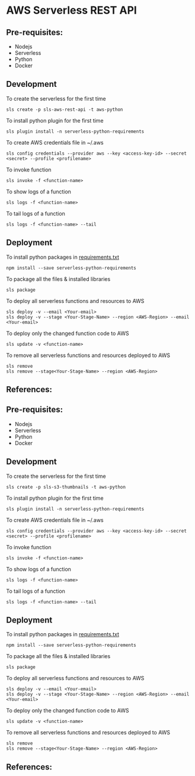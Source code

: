 # AWS Serverless REST API

## Pre-requisites:

- Nodejs
- Serverless
- Python
- Docker

## Development 

To create the serverless for the first time

    sls create -p sls-aws-rest-api -t aws-python
    
To install python plugin for the first time

    sls plugin install -n serverless-python-requirements
    
To create AWS credentials file in ~/.aws

    sls config credentials --provider aws --key <access-key-id> --secret <secret> --profile <profilename>

To invoke function

    sls invoke -f <function-name>
    
To show logs of a function

    sls logs -f <function-name>
    
To tail logs of a function

    sls logs -f <function-name> --tail

## Deployment
To install python packages in [requirements.txt](requirements.txt)

    npm install --save serverless-python-requirements

To package all the files & installed libraries
   
    sls package
   
To deploy all serverless functions and resources to AWS

    sls deploy -v --email <Your-email>
    sls deploy -v --stage <Your-Stage-Name> --region <AWS-Region> --email <Your-email>
    
To deploy only the changed function code to AWS

    sls update -v <function-name>
    
To remove all serverless functions and resources deployed to AWS

    sls remove 
    sls remove --stage<Your-Stage-Name> --region <AWS-Region>


## References: 
## Pre-requisites:

- Nodejs
- Serverless
- Python
- Docker

## Development 

To create the serverless for the first time

    sls create -p sls-s3-thumbnails -t aws-python
To install python plugin for the first time

    sls plugin install -n serverless-python-requirements
    
To create AWS credentials file in ~/.aws

    sls config credentials --provider aws --key <access-key-id> --secret <secret> --profile <profilename>

To invoke function

    sls invoke -f <function-name>
    
To show logs of a function

    sls logs -f <function-name>
    
To tail logs of a function

    sls logs -f <function-name> --tail

## Deployment
To install python packages in [requirements.txt](requirements.txt)

    npm install --save serverless-python-requirements

To package all the files & installed libraries
   
    sls package
   
To deploy all serverless functions and resources to AWS

    sls deploy -v --email <Your-email>
    sls deploy -v --stage <Your-Stage-Name> --region <AWS-Region> --email <Your-email>
    
To deploy only the changed function code to AWS

    sls update -v <function-name>
    
To remove all serverless functions and resources deployed to AWS

    sls remove 
    sls remove --stage<Your-Stage-Name> --region <AWS-Region>


## References: 
